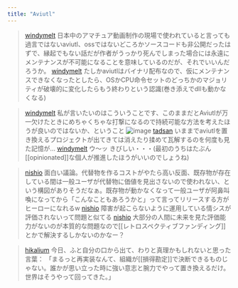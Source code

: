 ```yaml
---
title: "Aviutl"
---
```


> [windymelt](https://x.com/windymelt/status/1904847486168293751) 日本中のアマチュア動画制作の現場で使われていると言っても過言ではないaviutl、ossではないどころかソースコードも非公開だったはずで、縁起でもない話だが作者がうっかり死んでしまった場合には永遠にメンテナンスが不可能になることを意味しているのだが、それでいいんだろうか。
> [windymelt](https://x.com/windymelt/status/1904849113575022994) たしかaviutlはバイナリ配布なので、仮にメンテナンスできなくなったとしたら、OSかCPU命令セットのどっちかのマジョリティが破壊的に変化したらもう終わりという認識(巻き添えでdllも動かなくなる)

> [windymelt](https://x.com/windymelt/status/1904864253162446868) 私が言いたいのはこういうことです、このままだとAviutlが万一欠けたときにめちゃくちゃな打撃になるので持続可能な方法を考えたほうが良いのではないか、ということ
>  ![image](https://gyazo.com/2fc4d8e93c0344fc24a4575200d86522/thumb/1000)
> [tadsan](https://x.com/tadsan/status/1904867481912820216) いままでaviutlを置き換えるプロジェクトが出てきては消えたり揉めて瓦解するのを何度も見た記憶が…
> [windymelt](https://x.com/windymelt/status/1904868624252494144) ウ〜ッ きびしい・・・(最初のうちはたぶん[[opinionated]]な個人が推進したほうがいいのでしょうね)


> [nishio](https://x.com/nishio/status/1905088483515080745) 面白い議論。代替物を作るコストがやたら高い反面、既存物が存在している間は一般ユーザが代替物に価値を見出さないので使われない、という構図がありそうだなぁ。既存物が動かなくなって一般ユーザが阿鼻叫喚になってから「こんなこともあろうかと」って言ってリリースする方がヒーローになれるw
> [nishio](https://x.com/nishio/status/1905090898704364012) 障害が起こらないように運用している情シスが評価されないって問題と似てる
> [nishio](https://x.com/nishio/status/1905091130368360822) 大部分の人間に未来を見た評価能力がないのが本質的な問題なので[[レトロスペクティブファンディング]]とかで解決するしかないのかなー？

> [hikalium](https://x.com/hikalium/status/1905261343923433793) 今日、ふと自分の口から出て、わりと真理かもしれないと思った言葉：
>  「まるっと再実装なんて、組織が[[損得勘定]]で決断できるものじゃない。誰かが思い立った時に強い意志と腕力でやって置き換えるだけ。世界はそうやって回ってきた。」


